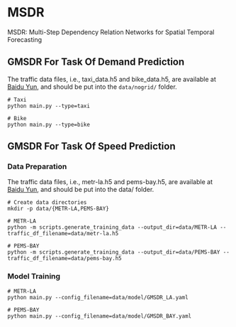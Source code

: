 # MSDR

MSDR: Multi-Step Dependency Relation Networks for Spatial Temporal Forecasting



## GMSDR For Task Of Demand Prediction
The traffic data files, i.e., taxi_data.h5 and bike_data.h5, are available at [Baidu Yun](https://pan.baidu.com/s/1mFeS8-WcbzndPXGaJDGDEQ?pwd=tstw), and should be put into the `data/nogrid/` folder. 
```shell
# Taxi
python main.py --type=taxi

# Bike
python main.py --type=bike
```



## GMSDR For Task Of Speed Prediction

### Data Preparation
The traffic data files, i.e., metr-la.h5 and pems-bay.h5, are available at [Baidu Yun](https://pan.baidu.com/s/1mFeS8-WcbzndPXGaJDGDEQ?pwd=tstw), and should be put into the data/ folder. 
```shell
# Create data directories
mkdir -p data/{METR-LA,PEMS-BAY}

# METR-LA
python -m scripts.generate_training_data --output_dir=data/METR-LA --traffic_df_filename=data/metr-la.h5

# PEMS-BAY
python -m scripts.generate_training_data --output_dir=data/PEMS-BAY --traffic_df_filename=data/pems-bay.h5
```



### Model Training

```shell
# METR-LA
python main.py --config_filename=data/model/GMSDR_LA.yaml

# PEMS-BAY
python main.py --config_filename=data/model/GMSDR_BAY.yaml
```



